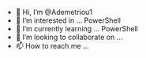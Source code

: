- 👋 Hi, I’m @Ademetriou1
- 👀 I’m interested in ... PowerShell
- 🌱 I’m currently learning ... PowerShell
- 💞️ I’m looking to collaborate on ...
- 📫 How to reach me ...

<!---
Ademetriou1/Ademetriou1 is a ✨ special ✨ repository because its `README.md` (this file) appears on your GitHub profile.
You can click the Preview link to take a look at your changes.
--->
